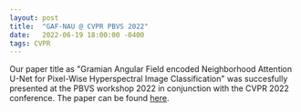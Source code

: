 ```yaml
---
layout: post
title:  "GAF-NAU @ CVPR PBVS 2022"
date:   2022-06-19 18:00:00 -0400
tags: CVPR
---
```


Our paper title as "Gramian Angular Field encoded Neighborhood Attention U-Net for Pixel-Wise Hyperspectral Image Classification" was succesfully presented
at the PBVS workshop 2022 in conjunction with the CVPR 2022 conference. The paper can be found [here](https://openaccess.thecvf.com/content/CVPR2022W/PBVS/papers/Paheding_GAF-NAU_Gramian_Angular_Field_Encoded_Neighborhood_Attention_U-Net_for_Pixel-Wise_CVPRW_2022_paper.pdf).